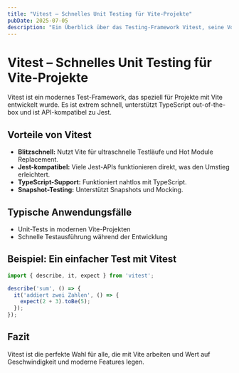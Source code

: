 ```yaml
---
title: "Vitest – Schnelles Unit Testing für Vite-Projekte"
pubDate: 2025-07-05
description: "Ein Überblick über das Testing-Framework Vitest, seine Vorteile und typische Anwendungsfälle."
---
```


# Vitest – Schnelles Unit Testing für Vite-Projekte

Vitest ist ein modernes Test-Framework, das speziell für Projekte mit Vite entwickelt wurde. Es ist extrem schnell, unterstützt TypeScript out-of-the-box und ist API-kompatibel zu Jest.

## Vorteile von Vitest

- **Blitzschnell:** Nutzt Vite für ultraschnelle Testläufe und Hot Module Replacement.
- **Jest-kompatibel:** Viele Jest-APIs funktionieren direkt, was den Umstieg erleichtert.
- **TypeScript-Support:** Funktioniert nahtlos mit TypeScript.
- **Snapshot-Testing:** Unterstützt Snapshots und Mocking.

## Typische Anwendungsfälle

- Unit-Tests in modernen Vite-Projekten
- Schnelle Testausführung während der Entwicklung

## Beispiel: Ein einfacher Test mit Vitest

```js
import { describe, it, expect } from 'vitest';

describe('sum', () => {
  it('addiert zwei Zahlen', () => {
    expect(2 + 3).toBe(5);
  });
});
```

## Fazit

Vitest ist die perfekte Wahl für alle, die mit Vite arbeiten und Wert auf Geschwindigkeit und moderne Features legen.
